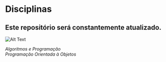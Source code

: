 # Disciplinas
## Este repositório será constantemente atualizado.

![Alt Text](https://i.imgur.com/B88poD3.png)


*Algoritmos e Programação*  
*Programação Orientada à Objetos*    
